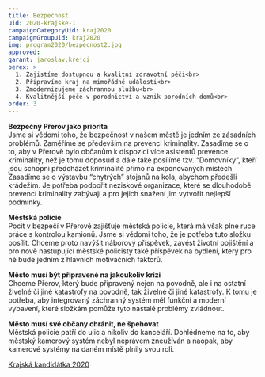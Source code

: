 ```yaml
---
title: Bezpečnost
uid: 2020-krajske-1
campaignCategoryUid: kraj2020
campaignGroupUid: kraj2020
img: program2020/bezpecnost2.jpg
approved:
garant: jaroslav.krejci
perex: >
  1. Zajistíme dostupnou a kvalitní zdravotní péči<br>
  2. Připravíme kraj na mimořádné události<br>
  3. Zmodernizujeme záchrannou službu<br>
  4. Kvalitnější péče v porodnictví a vznik porodních domů<br>
order: 3
---
```


**Bezpečný Přerov jako priorita** <br>
Jsme si vědomi toho, že bezpečnost v našem městě je jedním ze zásadních problémů. Zaměříme
se především na prevenci kriminality. Zasadíme se o to, aby v Přerově bylo občanům k dispozici více asistentů prevence kriminality, než je tomu doposud a dále také posílíme tzv. “Domovníky”, kteří jsou schopni předcházet kriminalitě přímo na exponovaných místech Zasadíme se o výstavbu “chytrých” stojanů na kola, abychom předešli krádežím. Je potřeba podpořit neziskové organizace, které se dlouhodobě prevencí kriminality zabývají a pro jejich snažení jim vytvořit nejlepší podmínky.
 
**Městská policie**<br>
Pocit v bezpečí v Přerově zajišťuje městská policie, která má však plné ruce práce s kontrolou kamionů. Jsme si vědomi toho, že je potřeba tuto složku posílit. Chceme proto navýšit náborový příspěvek, zavést životní pojištění a pro nově nastupující městské policisty také příspěvek na bydlení, který pro ně bude jedním z hlavních motivačních faktorů. 
 
**Město musí být připravené na jakoukoliv krizi** <br>
Chceme Přerov, který bude připravený nejen na povodně, ale i na ostatní živelné či jiné katastrofy
na povodně, tak živelné či jiné katastrofy. K tomu je potřeba, aby integrovaný záchranný systém
měl funkční a moderní vybavení, které složkám pomůže tyto nastalé problémy zvládnout. 
 
**Město musí své občany chránit, ne špehovat** <br>
Městská policie patří do ulic a nikoliv do kanceláří. Dohlédneme na to, aby městský kamerový systém nebyl neprávem zneužíván a naopak, aby kamerové systémy na daném místě plnily svou roli.


[Krajská kandidátka 2020](/volby/2020/krajske/)

